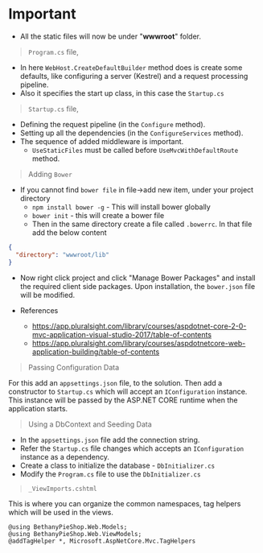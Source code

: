 # Important #

- All the static files will now be under "**wwwroot**" folder.
>`Program.cs` file,
  - In here `WebHost.CreateDefaultBuilder` method does is create some defaults, like configuring a server (Kestrel) and a request processing pipeline.
  - Also it specifies the start up class, in this case the `Startup.cs`

>`Startup.cs` file,
  - Defining the request pipeline (in the `Configure` method).
  - Setting up all the dependencies (in the `ConfigureServices` method).
  - The sequence of added middleware is important.
    - `UseStaticFiles` must be called before `UseMvcWithDefaultRoute` method.

>Adding `Bower`
  - If you cannot find `bower file` in file->add new item, under your project directory
    - `npm install bower -g` - This will install bower globally
    - `bower init` - this will create a bower file
    - Then in the same directory create a file called `.bowerrc`. In that file add the below content

```json
{
  "directory": "wwwroot/lib"
}
```
  - Now right click project and click "Manage Bower Packages" and install the required client side packages. Upon installation, the `bower.json` file will be modified.

- References
  - https://app.pluralsight.com/library/courses/aspdotnet-core-2-0-mvc-application-visual-studio-2017/table-of-contents
  - https://app.pluralsight.com/library/courses/aspdotnetcore-web-application-building/table-of-contents

> Passing Configuration Data

For this add an `appsettings.json` file, to the solution. Then add a constructor to `Startup.cs`
which will accept an `IConfiguration` instance. This instance will be passed by the ASP.NET CORE runtime when the application starts.

> Using a DbContext and Seeding Data

- In the `appsettings.json` file add the connection string.
- Refer the `Startup.cs` file changes which accepts an `IConfiguration` instance as a dependency.
- Create a class to initialize the database - `DbInitializer.cs`
- Modify the `Program.cs` file to use the `DbInitializer.cs`

> `_ViewImports.cshtml`

This is where you can organize the common namespaces, tag helpers which will be used in the views.

```Razor
@using BethanyPieShop.Web.Models;
@using BethanyPieShop.Web.ViewModels;
@addTagHelper *, Microsoft.AspNetCore.Mvc.TagHelpers
```
